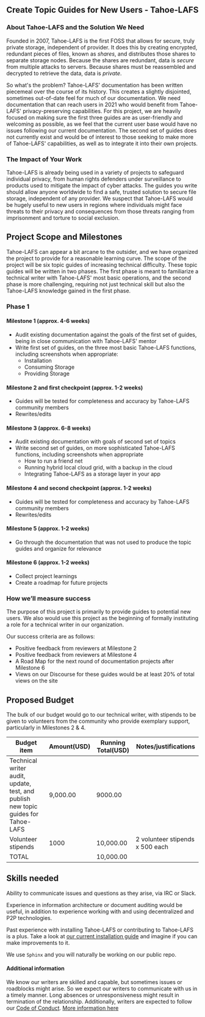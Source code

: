 
## Create Topic Guides for New Users - Tahoe-LAFS

### About Tahoe-LAFS and the Solution We Need
Founded in 2007, Tahoe-LAFS is the first FOSS that allows for secure, truly
private storage, independent of provider. It does this by creating encrypted,
redundant pieces of files, known as _shares_, and distributes those shares to
separate storage nodes. 
Because the shares are redundant, data is _secure_ from multiple attacks to
servers.
Because shares must be reassembled and decrypted to retrieve the data, data is
_private_.

So what's the problem? Tahoe-LAFS' documentation has been written piecemeal over
the course of its history. This creates a slightly disjointed, sometimes out-of-date
feel for much of our documentation.
We need documentation that can reach users in 2021 who would benefit from Tahoe-LAFS'
privacy-preserving capabilities.
For this project, we are heavily focused on making sure the first three guides are as user-friendly and welcoming as possible,
as we feel that the current user base would have no issues following our current documentation.
The second set of guides does not currently exist and would be of interest to
those seeking to make more of Tahoe-LAFS' capabilities, as well as to integrate it
into their own projects.

### The Impact of Your Work
Tahoe-LAFS is already being used in a variety of projects to safeguard
individual privacy, from human rights defenders under surveillance to products
used to mitigate the impact of cyber attacks. The guides you write should allow
anyone worldwide to find a safe, trusted solution to secure file storage,
independent of any provider. We suspect that Tahoe-LAFS would be hugely useful
to new users in regions where individuals might face threats to their privacy
and consequences from those threats ranging from imprisonment and torture 
to social exclusion.

## Project Scope and Milestones
Tahoe-LAFS can appear a bit arcane to the outsider, and we have organized the
project to provide for a reasonable learning curve.
The scope of the project will be six topic guides of increasing technical difficulty.
These topic guides will be written in two phases.
The first phase is meant to familiarize a technical writer with Tahoe-LAFS' most basic operations,
and the second phase is more challenging,
requiring not just technical skill but also the Tahoe-LAFS knowledge gained in the first phase.

### Phase 1

#### Milestone 1 (approx. 4-6 weeks)

 - Audit existing documentation against the goals of the first set of
   guides, being in close communication with Tahoe-LAFS' mentor
 - Write first set of guides, on the three most basic Tahoe-LAFS
   functions, including screenshots when appropriate:
	 - Installation
	 - Consuming Storage
	 - Providing Storage

#### Milestone 2 and first checkpoint (approx. 1-2 weeks)

 - Guides will be tested for completeness and accuracy by Tahoe-LAFS
   community members
 - Rewrites/edits

#### Milestone 3 (approx. 6-8 weeks)

 - Audit existing documentation with goals of second set of topics
 - Write second set of guides, on more sophisticated Tahoe-LAFS
   functions, including screenshots when appropriate
	 - How to run a friend net
	 - Running hybrid local cloud grid, with a backup in the cloud
	 - Integrating Tahoe-LAFS as a storage layer in your app

#### Milestone 4 and second checkpoint (approx. 1-2 weeks)

 - Guides will be tested for completeness and accuracy by Tahoe-LAFS
   community members
 - Rewrites/edits

#### Milestone 5 (approx. 1-2 weeks)
			
 - Go through the documentation that was not used to produce the topic
   guides and organize for relevance

#### Milestone 6 (approx. 1-2 weeks)

 - Collect project learnings
 - Create a roadmap for future projects

### How we’ll measure success
The purpose of this project is primarily to provide guides to potential new
users. We also would use this project as the beginning of formally instituting
a role for a technical writer in our organization.

Our success criteria are as follows:

 - Positive feedback from reviewers at Milestone 2
 - Positive feedback from reviewers at Milestone 4
 - A Road Map for the next round of documentation
   projects after Milestone 6
 - Views on our Discourse for these guides would be at least 20% of total views
 on the site

##  Proposed Budget
The bulk of our budget would go to our technical writer, with stipends to be given to volunteers from the community 
who provide exemplary support, particularly in Milestones 2 & 4.

Budget item | Amount(USD) | Running Total(USD) | Notes/justifications
------------|--------|---------------|---------------------
Technical writer audit, update, test, and publish new topic guides for Tahoe-LAFS | 9,000.00 | 9000.00
Volunteer stipends  | 1000 | 10,000.00 | 2 volunteer stipends x 500 each
TOTAL |  | 10,000.00 |
## Skills needed

Ability to communicate issues and questions as they arise, via IRC or Slack.

Experience in information architecture or document auditing would be useful,
in addition to experience working with and using decentralized and P2P technologies.

Past experience with installing Tahoe-LAFS or contributing to Tahoe-LAFS is a plus.
Take a look at [our current installation guide](https://tahoe-lafs.readthedocs.io/en/latest/INSTALL.html)
and imagine if you can make improvements to it.

We use `Sphinx` and you will naturally be working on our public repo.

#### Additional information

We know our writers are skilled and capable, but sometimes issues or roadblocks might arise. 
So we expect our writers to communicate with us in a timely manner.
Long absences or unresponsiveness might result in termination of the relationship. 
Additionally, writers are expected to follow our [Code of Conduct](https://github.com/tahoe-lafs/tahoe-lafs/blob/master/docs/CODE_OF_CONDUCT.md).
[More information here](https://github.com/tahoe-lafs/community/blob/main/project-notes/season-of-docs-2021/for-contributors.md)
